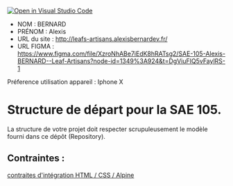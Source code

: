 [![Open in Visual Studio Code](https://classroom.github.com/assets/open-in-vscode-c66648af7eb3fe8bc4f294546bfd86ef473780cde1dea487d3c4ff354943c9ae.svg)](https://classroom.github.com/online_ide?assignment_repo_id=9708769&assignment_repo_type=AssignmentRepo)
- NOM : BERNARD
- PRÉNOM : Alexis
- URL du site : http://leafs-artisans.alexisbernardev.fr/
- URL FIGMA : https://www.figma.com/file/XzroNhABe7iEdK8hRATsg2/SAE-105-Alexis-BERNARD--Leaf-Artisans?node-id=1349%3A924&t=DgViuFIQ5vFaylRS-1

Préference utilisation appareil :  Iphone X

# Structure de départ pour la SAE 105.

La structure de votre projet doit respecter scrupuleusement le modèle fourni dans ce dépôt (Repository).

## Contraintes :
[contraites d'intégration HTML / CSS / Alpine](https://moodle.univ-fcomte.fr/mod/page/view.php?id=645799)
